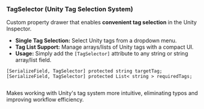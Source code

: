   <h3>TagSelector (Unity Tag Selection System)</h3>
    <p>Custom property drawer that enables <strong>convenient tag selection</strong> in the Unity Inspector.</p>
    <ul>
        <li><strong>Single Tag Selection:</strong> Select Unity tags from a dropdown menu.</li>
        <li><strong>Tag List Support:</strong> Manage arrays/lists of Unity tags with a compact UI.</li>
        <li><strong>Usage:</strong> Simply add the <code>[TagSelector]</code> attribute to any string or string array/list field.</li>
    </ul>
    <pre><code>[SerializeField, TagSelector] protected string targetTag;
[SerializeField, TagSelector] protected List< string > requiredTags;
    </code></pre>
    <p>Makes working with Unity's tag system more intuitive, eliminating typos and improving workflow efficiency.</p>
